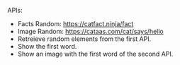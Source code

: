 APIs:
- Facts Random: https://catfact.ninja/fact
- Image Random: https://cataas.com/cat/says/hello
- Retreieve random elements from the first API.
- Show the first word.
- Show an image with the first word of the second API.
